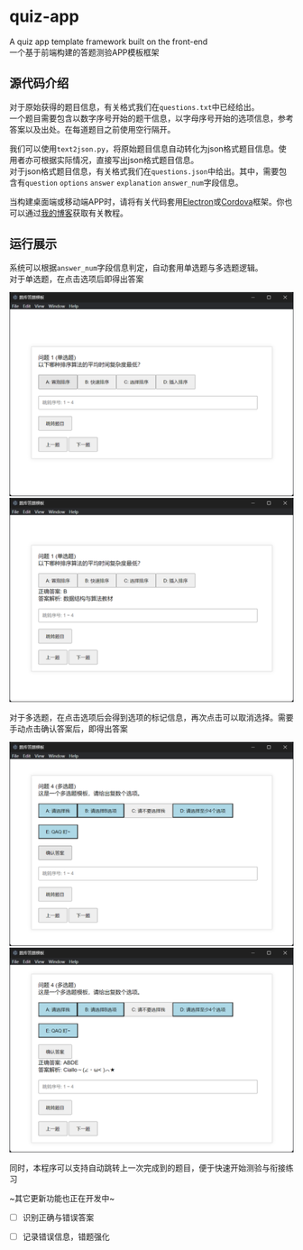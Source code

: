 # quiz-app
A quiz app template framework built on the front-end  
一个基于前端构建的答题测验APP模板框架  

## 源代码介绍
对于原始获得的题目信息，有关格式我们在`questions.txt`中已经给出。  
一个题目需要包含以数字序号开始的题干信息，以字母序号开始的选项信息，参考答案以及出处。在每道题目之前使用空行隔开。  
  
我们可以使用`text2json.py`，将原始题目信息自动转化为json格式题目信息。使用者亦可根据实际情况，直接写出json格式题目信息。  
对于json格式题目信息，有关格式我们在`questions.json`中给出。其中，需要包含有`question` `options` `answer` `explanation` `answer_num`字段信息。  

当构建桌面端或移动端APP时，请将有关代码套用[Electron](https://www.electronjs.org/)或[Cordova](https://cordova.apache.org/)框架。你也可以通过[我的博客](https://wangquanlikun.github.io/2024/03/11/Electron-app-build/)获取有关教程。  

## 运行展示
系统可以根据`answer_num`字段信息判定，自动套用单选题与多选题逻辑。  
对于单选题，在点击选项后即得出答案  
  
![IMG11](./Intro/11.png)  
![IMG12](./Intro/12.png)  
  
对于多选题，在点击选项后会得到选项的标记信息，再次点击可以取消选择。需要手动点击确认答案后，即得出答案  
  
![IMG21](./Intro/21.png)  
![IMG22](./Intro/22.png)  
  
同时，本程序可以支持自动跳转上一次完成到的题目，便于快速开始测验与衔接练习  
  
~其它更新功能也正在开发中~  
- [ ] 识别正确与错误答案
- [ ] 记录错误信息，错题强化
  
